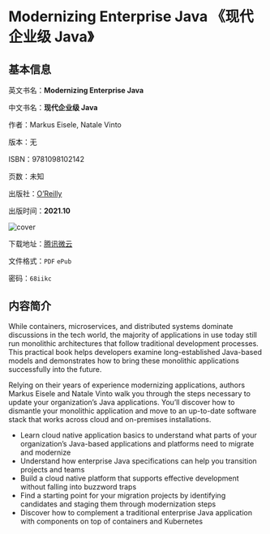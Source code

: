 # Modernizing Enterprise Java 《现代企业级 Java》

## 基本信息

英文书名：**Modernizing Enterprise Java**

中文书名：**现代企业级 Java**

作者：Markus Eisele, Natale Vinto

版本：无

ISBN：9781098102142

页数：未知

出版社：[O’Reilly](https://www.oreilly.com/library/view/modernizing-enterprise-java/9781098102135/)

出版时间：**2021.10**

<img :src="$withBase('/images/modernizing_enterprise_java.jpg')" alt="cover">

下载地址：[腾讯微云](https://share.weiyun.com/jG25Uyvm)

文件格式：`PDF` `ePub`

密码：`68iikc`

## 内容简介

While containers, microservices, and distributed systems dominate discussions in the tech world, the majority of applications in use today still run monolithic architectures that follow traditional development processes. This practical book helps developers examine long-established Java-based models and demonstrates how to bring these monolithic applications successfully into the future.

Relying on their years of experience modernizing applications, authors Markus Eisele and Natale Vinto walk you through the steps necessary to update your organization’s Java applications. You’ll discover how to dismantle your monolithic application and move to an up-to-date software stack that works across cloud and on-premises installations.

- Learn cloud native application basics to understand what parts of your organization’s Java-based applications and platforms need to migrate and modernize
- Understand how enterprise Java specifications can help you transition projects and teams
- Build a cloud native platform that supports effective development without falling into buzzword traps
- Find a starting point for your migration projects by identifying candidates and staging them through modernization steps
- Discover how to complement a traditional enterprise Java application with components on top of containers and Kubernetes